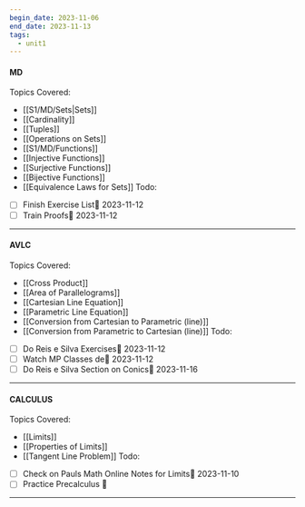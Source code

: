 ```yaml
---
begin_date: 2023-11-06
end_date: 2023-11-13
tags:
  - unit1
---
```

#### MD 
Topics Covered:
- [[S1/MD/Sets|Sets]]
- [[Cardinality]]
- [[Tuples]]
- [[Operations on Sets]]
- [[S1/MD/Functions]]
- [[Injective Functions]]
- [[Surjective Functions]]
- [[Bijective Functions]]
- [[Equivalence Laws for Sets]]
Todo:
- [ ] Finish Exercise List📅 2023-11-12 
- [ ] Train Proofs📅 2023-11-12 
____
#### AVLC
Topics Covered:
- [[Cross Product]]
- [[Area of Parallelograms]]
- [[Cartesian Line Equation]]
- [[Parametric Line Equation]]
- [[Conversion from Cartesian to Parametric (line)]]
- [[Conversion from Parametric to Cartesian (line)]]
Todo:
- [ ] Do Reis e Silva Exercises📅 2023-11-12 
- [ ] Watch MP Classes de📅 2023-11-12 
- [ ] Do Reis e Silva Section on Conics📅 2023-11-16 
____
#### CALCULUS
Topics Covered:
- [[Limits]]
- [[Properties of Limits]]
- [[Tangent Line Problem]]
Todo:
- [ ] Check on Pauls Math Online Notes for Limits📅 2023-11-10 
- [ ] Practice Precalculus 🔽 
____

